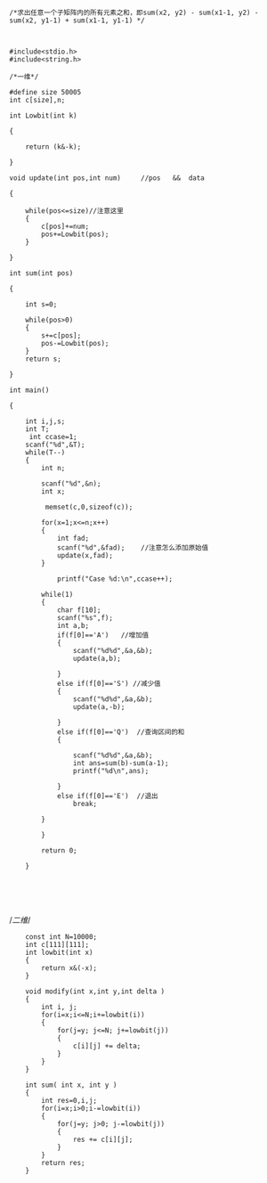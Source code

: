     /*求出任意一个子矩阵内的所有元素之和，即sum(x2, y2) - sum(x1-1, y2) - sum(x2, y1-1) + sum(x1-1, y1-1) */



    #include<stdio.h>
    #include<string.h>
    
    /*一维*/
    
    #define size 50005
    int c[size],n;
    
    int Lowbit(int k)
    
    {
    
        return (k&-k);
    
    }
    
    void update(int pos,int num)     //pos   &&  data
    
    {
    
        while(pos<=size)//注意这里
        {
            c[pos]+=num;
            pos+=Lowbit(pos);
        }
    
    }
    
    int sum(int pos)
    
    {
    
        int s=0;
    
        while(pos>0)
        {
            s+=c[pos];
            pos-=Lowbit(pos);
        }
        return s;
    
    }
    
    int main()
    
    {
    
        int i,j,s;
        int T;
         int ccase=1;
        scanf("%d",&T);
        while(T--)
        {
            int n;
        
            scanf("%d",&n);
            int x;
        
             memset(c,0,sizeof(c));
        
            for(x=1;x<=n;x++)
            {
                int fad;
                scanf("%d",&fad);    //注意怎么添加原始值
                update(x,fad);
            }
        
                printf("Case %d:\n",ccase++);
        
            while(1)
            {
                char f[10];
                scanf("%s",f);
                int a,b;
                if(f[0]=='A')   //增加值
                {
                    scanf("%d%d",&a,&b);
                    update(a,b);
        
                }
                else if(f[0]=='S') //减少值
                {
                    scanf("%d%d",&a,&b);
                    update(a,-b);
        
                }
                else if(f[0]=='Q')  //查询区间的和
                {
        
                    scanf("%d%d",&a,&b);
                    int ans=sum(b)-sum(a-1);
                    printf("%d\n",ans);
        
                }
                else if(f[0]=='E')  //退出
                    break;
        
            }
            
            }
    
            return 0;
    
        }
    
        
    
        
    


​    


​    
​    
        /*二维*/

        const int N=10000;
        int c[111][111];
        int lowbit(int x)
        {
            return x&(-x);
        }
        
        void modify(int x,int y,int delta )
        {
            int i, j;
            for(i=x;i<=N;i+=lowbit(i))
            {
                for(j=y; j<=N; j+=lowbit(j))
                {
                    c[i][j] += delta;
                }
            }
        }
        
        int sum( int x, int y )
        {
            int res=0,i,j;
            for(i=x;i>0;i-=lowbit(i))
            {
                for(j=y; j>0; j-=lowbit(j))
                {
                    res += c[i][j];
                }
            }
            return res;
        }


​    

